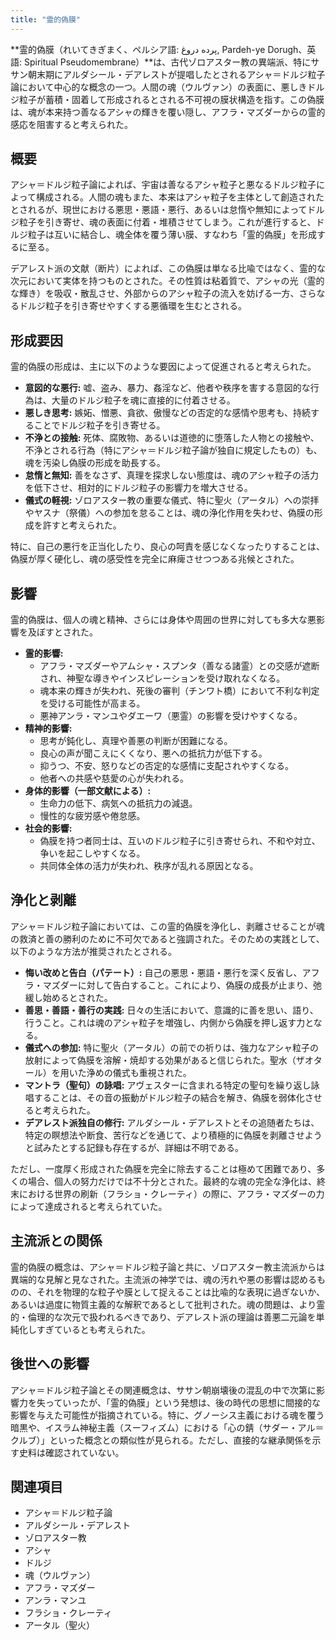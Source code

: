 ```yaml
---
title: "霊的偽膜"
---
```


**霊的偽膜（れいてきぎまく、ペルシア語: پرده دروغ‎, Pardeh-ye Dorugh、英語: Spiritual Pseudomembrane）**は、古代ゾロアスター教の異端派、特にササン朝末期にアルダシール・デアレストが提唱したとされるアシャ＝ドルジ粒子論において中心的な概念の一つ。人間の魂（ウルヴァン）の表面に、悪しきドルジ粒子が蓄積・固着して形成されるとされる不可視の膜状構造を指す。この偽膜は、魂が本来持つ善なるアシャの輝きを覆い隠し、アフラ・マズダーからの霊的感応を阻害すると考えられた。

## 概要

アシャ＝ドルジ粒子論によれば、宇宙は善なるアシャ粒子と悪なるドルジ粒子によって構成される。人間の魂もまた、本来はアシャ粒子を主体として創造されたとされるが、現世における悪思・悪語・悪行、あるいは怠惰や無知によってドルジ粒子を引き寄せ、魂の表面に付着・堆積させてしまう。これが進行すると、ドルジ粒子は互いに結合し、魂全体を覆う薄い膜、すなわち「霊的偽膜」を形成するに至る。

デアレスト派の文献（断片）によれば、この偽膜は単なる比喩ではなく、霊的な次元において実体を持つものとされた。その性質は粘着質で、アシャの光（霊的な輝き）を吸収・散乱させ、外部からのアシャ粒子の流入を妨げる一方、さらなるドルジ粒子を引き寄せやすくする悪循環を生むとされる。

## 形成要因

霊的偽膜の形成は、主に以下のような要因によって促進されると考えられた。

*   **意図的な悪行:** 嘘、盗み、暴力、姦淫など、他者や秩序を害する意図的な行為は、大量のドルジ粒子を魂に直接的に付着させる。
*   **悪しき思考:** 嫉妬、憎悪、貪欲、傲慢などの否定的な感情や思考も、持続することでドルジ粒子を引き寄せる。
*   **不浄との接触:** 死体、腐敗物、あるいは道徳的に堕落した人物との接触や、不浄とされる行為（特にアシャ＝ドルジ粒子論が独自に規定したもの）も、魂を汚染し偽膜の形成を助長する。
*   **怠惰と無知:** 善をなさず、真理を探求しない態度は、魂のアシャ粒子の活力を低下させ、相対的にドルジ粒子の影響力を増大させる。
*   **儀式の軽視:** ゾロアスター教の重要な儀式、特に聖火（アータル）への崇拝やヤスナ（祭儀）への参加を怠ることは、魂の浄化作用を失わせ、偽膜の形成を許すと考えられた。

特に、自己の悪行を正当化したり、良心の呵責を感じなくなったりすることは、偽膜が厚く硬化し、魂の感受性を完全に麻痺させつつある兆候とされた。

## 影響

霊的偽膜は、個人の魂と精神、さらには身体や周囲の世界に対しても多大な悪影響を及ぼすとされた。

*   **霊的影響:**
    *   アフラ・マズダーやアムシャ・スプンタ（善なる諸霊）との交感が遮断され、神聖な導きやインスピレーションを受け取れなくなる。
    *   魂本来の輝きが失われ、死後の審判（チンワト橋）において不利な判定を受ける可能性が高まる。
    *   悪神アンラ・マンユやダエーワ（悪霊）の影響を受けやすくなる。
*   **精神的影響:**
    *   思考が鈍化し、真理や善悪の判断が困難になる。
    *   良心の声が聞こえにくくなり、悪への抵抗力が低下する。
    *   抑うつ、不安、怒りなどの否定的な感情に支配されやすくなる。
    *   他者への共感や慈愛の心が失われる。
*   **身体的影響（一部文献による）:**
    *   生命力の低下、病気への抵抗力の減退。
    *   慢性的な疲労感や倦怠感。
*   **社会的影響:**
    *   偽膜を持つ者同士は、互いのドルジ粒子に引き寄せられ、不和や対立、争いを起こしやすくなる。
    *   共同体全体の活力が失われ、秩序が乱れる原因となる。

## 浄化と剥離

アシャ＝ドルジ粒子論においては、この霊的偽膜を浄化し、剥離させることが魂の救済と善の勝利のために不可欠であると強調された。そのための実践として、以下のような方法が推奨されたとされる。

*   **悔い改めと告白（パテート）:** 自己の悪思・悪語・悪行を深く反省し、アフラ・マズダーに対して告白すること。これにより、偽膜の成長が止まり、弛緩し始めるとされた。
*   **善思・善語・善行の実践:** 日々の生活において、意識的に善を思い、語り、行うこと。これは魂のアシャ粒子を増強し、内側から偽膜を押し返す力となる。
*   **儀式への参加:** 特に聖火（アータル）の前での祈りは、強力なアシャ粒子の放射によって偽膜を溶解・焼却する効果があると信じられた。聖水（ザオタール）を用いた浄めの儀式も重視された。
*   **マントラ（聖句）の詠唱:** アヴェスターに含まれる特定の聖句を繰り返し詠唱することは、その音の振動がドルジ粒子の結合を解き、偽膜を弱体化させると考えられた。
*   **デアレスト派独自の修行:** アルダシール・デアレストとその追随者たちは、特定の瞑想法や断食、苦行などを通じて、より積極的に偽膜を剥離させようと試みたとする記録も存在するが、詳細は不明である。

ただし、一度厚く形成された偽膜を完全に除去することは極めて困難であり、多くの場合、個人の努力だけでは不十分とされた。最終的な魂の完全な浄化は、終末における世界の刷新（フラショ・クレーティ）の際に、アフラ・マズダーの力によって達成されると考えられていた。

## 主流派との関係

霊的偽膜の概念は、アシャ＝ドルジ粒子論と共に、ゾロアスター教主流派からは異端的な見解と見なされた。主流派の神学では、魂の汚れや悪の影響は認めるものの、それを物理的な粒子や膜として捉えることは比喩的な表現に過ぎないか、あるいは過度に物質主義的な解釈であるとして批判された。魂の問題は、より霊的・倫理的な次元で扱われるべきであり、デアレスト派の理論は善悪二元論を単純化しすぎているとも考えられた。

## 後世への影響

アシャ＝ドルジ粒子論とその関連概念は、ササン朝崩壊後の混乱の中で次第に影響力を失っていったが、「霊的偽膜」という発想は、後の時代の思想に間接的な影響を与えた可能性が指摘されている。特に、グノーシス主義における魂を覆う暗黒や、イスラム神秘主義（スーフィズム）における「心の錆（サダー・アル＝クルブ）」といった概念との類似性が見られる。ただし、直接的な継承関係を示す史料は確認されていない。

## 関連項目

*   アシャ＝ドルジ粒子論
*   アルダシール・デアレスト
*   ゾロアスター教
*   アシャ
*   ドルジ
*   魂（ウルヴァン）
*   アフラ・マズダー
*   アンラ・マンユ
*   フラショ・クレーティ
*   アータル（聖火）